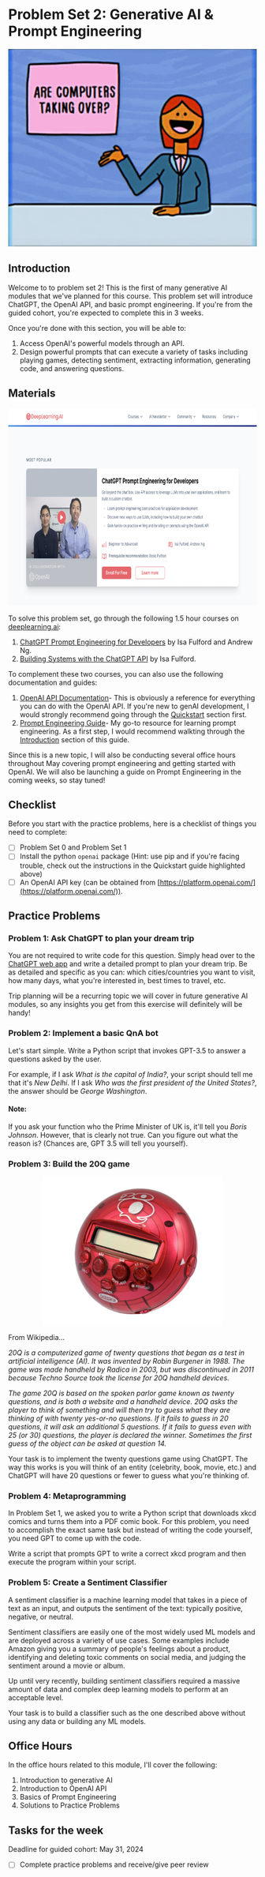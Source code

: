# Problem Set 2: Generative AI & Prompt Engineering

<div align="center">
    <img src="../images/ai.gif" height="400">
</div>

## Introduction

Welcome to to problem set 2! This is the first of many generative AI modules that we've planned for this course. This problem set will introduce ChatGPT, the OpenAI API, and basic prompt engineering. If you're from the guided cohort, you're expected to complete this in 3 weeks.

Once you're done with this section, you will be able to:
1. Access OpenAI's powerful models through an API.
2. Design powerful prompts that can execute a variety of tasks including playing games, detecting sentiment, extracting information, generating code, and answering questions.

## Materials

<div align="center">
    <img src="../images/deeplearning.png" height="400">
</div>

To solve this problem set, go through the following 1.5 hour courses on [deeplearning.ai](https://www.deeplearning.ai/short-courses/):
1. [ChatGPT Prompt Engineering for Developers](https://www.deeplearning.ai/short-courses/chatgpt-prompt-engineering-for-developers/) by Isa Fulford and Andrew Ng.
2. [Building Systems with the ChatGPT API](https://www.deeplearning.ai/short-courses/building-systems-with-chatgpt/) by Isa Fulford.

To complement these two courses, you can also use the following documentation and guides:
1. [OpenAI API Documentation](https://platform.openai.com/docs/introduction)- This is obviously a reference for everything you can do with the OpenAI API. If you're new to genAI development, I would strongly recommend going through the [Quickstart](https://platform.openai.com/docs/quickstart) section first.
2. [Prompt Engineering Guide](https://www.promptingguide.ai/)- My go-to resource for learning prompt engineering. As a first step, I would recommend walkting through the [Introduction](https://www.promptingguide.ai/introduction) section of this guide.

Since this is a new topic, I will also be conducting several office hours throughout May covering prompt engineering and getting started with OpenAI. We will also be launching a guide on Prompt Engineering in the coming weeks, so stay tuned!

## Checklist

Before you start with the practice problems, here is a checklist of things you need to complete:
- [ ] Problem Set 0 and Problem Set 1
- [ ] Install the python `openai` package (Hint: use pip and if you're facing trouble, check out the instructions in the Quickstart guide highlighted above)
- [ ] An OpenAI API key (can be obtained from [https://platform.openai.com/](https://platform.openai.com/)).

## Practice Problems

### Problem 1: Ask ChatGPT to plan your dream trip

You are not required to write code for this question. Simply head over to the [ChatGPT web app](https://chat.openai.com/) and write a detailed prompt to plan your dream trip. Be as detailed and specific as you can: which cities/countries you want to visit, how many days, what you're interested in, best times to travel, etc.

Trip planning will be a recurring topic we will cover in future generative AI modules, so any insights you get from this exercise will definitely will be handy!

### Problem 2: Implement a basic QnA bot

Let's start simple. Write a Python script that invokes GPT-3.5 to answer a questions asked by the user. 

For example, if I ask *What is the capital of India?*, your script should tell me that it's *New Delhi*.
If I ask *Who was the first president of the United States?*, the answer should be *George Washington*.

#### Note:

If you ask your function who the Prime Minister of UK is, it'll tell you *Boris Johnson*. However, that is clearly not true. Can you figure out what the reason is? (Chances are, GPT 3.5 will tell you yourself).

### Problem 3: Build the 20Q game

<div align="center">
    <img src="../images/20q.png" height="300">
</div>

From Wikipedia...

*20Q is a computerized game of twenty questions that began as a test in artificial intelligence (AI). It was invented by Robin Burgener in 1988. The game was made handheld by Radica in 2003, but was discontinued in 2011 because Techno Source took the license for 20Q handheld devices.*

*The game 20Q is based on the spoken parlor game known as twenty questions, and is both a website and a handheld device. 20Q asks the player to think of something and will then try to guess what they are thinking of with twenty yes-or-no questions. If it fails to guess in 20 questions, it will ask an additional 5 questions. If it fails to guess even with 25 (or 30) questions, the player is declared the winner. Sometimes the first guess of the object can be asked at question 14.*

Your task is to implement the twenty questions game using ChatGPT. The way this works is you will think of an entity (celebrity, book, movie, etc.) and ChatGPT will have 20 questions or fewer to guess what you're thinking of.

### Problem 4: Metaprogramming

In Problem Set 1, we asked you to write a Python script that downloads xkcd comics and turns them into a PDF comic book. For this problem, you need to accomplish the exact same task but instead of writing the code yourself, you need GPT to come up with the code.

Write a script that prompts GPT to write a correct xkcd program and then execute the program within your script.

### Problem 5: Create a Sentiment Classifier

A sentiment classifier is a machine learning model that takes in a piece of text as an input, and outputs the sentiment of the text: typically positive, negative, or neutral.

Sentiment classifiers are easily one of the most widely used ML models and are deployed across a variety of use cases. Some examples include Amazon giving you a summary of people's feelings about a product, identifying and deleting toxic comments on social media, and judging the sentiment around a movie or album.

Up until very recently, building sentiment classifiers required a massive amount of data and complex deep learning models to perform at an acceptable level.

Your task is to build a classifier such as the one described above without using any data or building any ML models.

## Office Hours

In the office hours related to this module, I'll cover the following:
1. Introduction to generative AI
2. Introduction to OpenAI API
3. Basics of Prompt Engineering
4. Solutions to Practice Problems

## Tasks for the week

Deadline for guided cohort: May 31, 2024

- [ ] Complete practice problems and receive/give peer review




